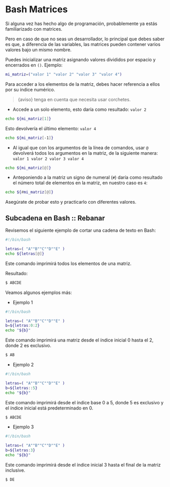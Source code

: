 # Bash Matrices

Si alguna vez has hecho algo de programación, probablemente ya estás familiarizado con matrices.

Pero en caso de que no seas un desarrollador, lo principal que debes saber es que, a diferencia de las variables, las matrices pueden contener varios valores bajo un mismo nombre.

Puedes inicializar una matriz asignando valores divididos por espacio y encerrados en `()`. Ejemplo:

```bash
mi_matriz=("valor 1" "valor 2" "valor 3" "valor 4")
```

Para acceder a los elementos de la matriz, debes hacer referencia a ellos por su índice numérico.

>{aviso} tenga en cuenta que necesita usar corchetes.

* Accede a un solo elemento, esto daría como resultado: `valor 2`

```bash
echo ${mi_matriz[1]}
```

Esto devolvería el último elemento: `valor 4`

```bash
echo ${mi_matriz[-1]}
```

* Al igual que con los argumentos de la línea de comandos, usar `@` devolverá todos los argumentos en la matriz, de la siguiente manera: `valor 1 valor 2 valor 3 valor 4`

```bash
echo ${mi_matriz[@]}
```

* Anteponiendo a la matriz un signo de numeral (`#`) daría como resultado el número total de elementos en la matriz, en nuestro caso es `4`:

```bash
echo ${#mi_matriz[@]}
```

Asegúrate de probar esto y practicarlo con diferentes valores.

## Subcadena en Bash :: Rebanar

Revisemos el siguiente ejemplo de cortar una cadena de texto en Bash:

```bash
#!/bin/bash

letras=( "A""B""C""D""E" ) 
echo ${letras[@]}
```

Este comando imprimirá todos los elementos de una matriz.

Resultado:

```bash
$ ABCDE
```


Veamos algunos ejemplos más:

- Ejemplo 1

```bash
#!/bin/bash

letras=( "A""B""C""D""E" ) 
b=${letras:0:2}
echo "${b}"
```

Este comando imprimirá una matriz desde el índice inicial 0 hasta el 2, donde 2 es exclusivo.

```bash
$ AB
```

- Ejemplo 2

```bash
#!/bin/bash

letras=( "A""B""C""D""E" ) 
b=${letras::5}
echo "${b}"
```

Este comando imprimirá desde el índice base 0 a 5, donde 5 es exclusivo y el índice inicial está predeterminado en 0.

```bash
$ ABCDE
```

- Ejemplo 3

```bash
#!/bin/bash

letras=( "A""B""C""D""E" ) 
b=${letras:3}
echo "${b}"
```

Este comando imprimirá desde el índice inicial 3 hasta el final de la matriz inclusive.

 ```bash
 $ DE
 ```
